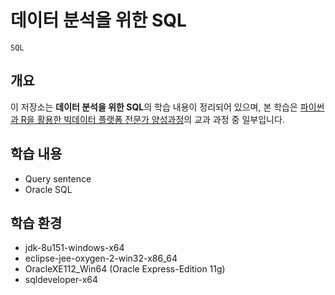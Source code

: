# 데이터 분석을 위한 SQL

`SQL`

## 개요

이 저장소는 **데이터 분석을 위한 SQL**의 학습 내용이 정리되어 있으며, 본 학습은 [파이썬과 R을 활용한 빅데이터 플랫폼 전문가 양성과정](https://github.com/hwahyeon/itwill-bootcamp-bigdata)의 교과 과정 중 일부입니다.

## 학습 내용
- Query sentence
- Oracle SQL

## 학습 환경
- jdk-8u151-windows-x64
- eclipse-jee-oxygen-2-win32-x86_64
- OracleXE112_Win64 (Oracle Express-Edition 11g)
- sqldeveloper-x64
